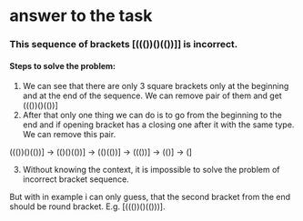 # answer to the task

### This sequence of brackets [((())()(())]] is incorrect.

#### Steps to solve the problem:
1. We can see that there are only 3 square brackets only at the beginning and at the end of the sequence. We can remove pair of them and get ((())()(())]
2. After that only one thing we can do is to go from the beginning to the end and if opening bracket has a closing one after it with the same type. We can remove this pair. 

((())()(())] -> (()()(())] -> (()(())] -> ((())] -> (()] -> (]

3. Without knowing the context, it is impossible to solve the problem of incorrect bracket sequence. 

But with in example i can only guess, that the second bracket from the end should be round bracket. E.g. [((())()(()))].